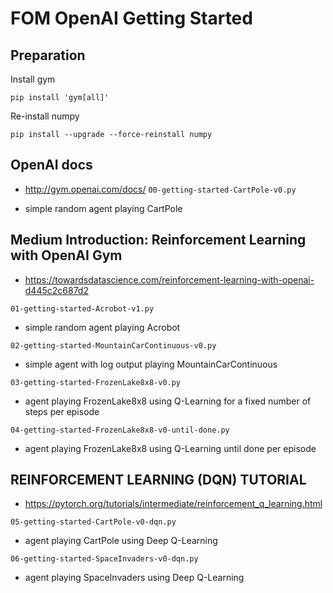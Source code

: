 # FOM OpenAI Getting Started

## Preparation

Install gym

`
pip install 'gym[all]'
`

Re-install numpy

`
pip install --upgrade --force-reinstall numpy
`

## OpenAI docs

* http://gym.openai.com/docs/
`
00-getting-started-CartPole-v0.py
`

* simple random agent playing CartPole

## Medium Introduction: Reinforcement Learning with OpenAI Gym 

* https://towardsdatascience.com/reinforcement-learning-with-openai-d445c2c687d2

`
01-getting-started-Acrobot-v1.py
`

* simple random agent playing Acrobot

`
02-getting-started-MountainCarContinuous-v0.py
`

* simple agent with log output playing MountainCarContinuous

`
03-getting-started-FrozenLake8x8-v0.py
`

* agent playing FrozenLake8x8 using Q-Learning for a fixed number of steps per episode

`
04-getting-started-FrozenLake8x8-v0-until-done.py
`

* agent playing FrozenLake8x8 using Q-Learning until done per episode

## REINFORCEMENT LEARNING (DQN) TUTORIAL

* https://pytorch.org/tutorials/intermediate/reinforcement_q_learning.html

`
05-getting-started-CartPole-v0-dqn.py
`

* agent playing CartPole using Deep Q-Learning

`
06-getting-started-SpaceInvaders-v0-dqn.py
`

* agent playing SpaceInvaders using Deep Q-Learning
